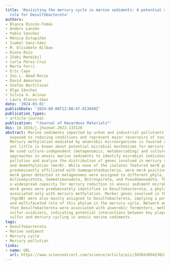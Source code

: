 ```yaml
---
title: 'Revisiting the mercury cycle in marine sediments: A potential multifaceted
  role for Desulfobacterota'
authors:
- Blanca Rincón-Tomás
- Anders Lanzén
- Pablo Sánchez
- Mónica Estupiñán
- Isabel Sanz-Sáez
- M. Elisabete Bilbao
- Diana Rojo
- Iñaki Mendibil
- Carla Pérez-Cruz
- Marta Ferri
- Eric Capo
- Ion L. Abad-Recio
- David Amouroux
- Stefan Bertilsson
- Olga Sánchez
- Silvia G. Acinas
- Laura Alonso-Sáez
date: '2024-03-01'
publishDate: '2024-08-08T12:00:47.013649Z'
publication_types:
- article-journal
publication: '*Journal of Hazardous Materials*'
doi: 10.1016/j.jhazmat.2023.133120
abstract: Marine sediments impacted by urban and industrial pollutants are typically
  exposed to reducing conditions and represent major reservoirs of toxic mercury species.
  Mercury methylation mediated by anaerobic microorganisms is favored under such conditions,
  yet little is known about potential microbial mechanisms for mercury detoxification.
  We used culture-independent (metagenomics, metabarcoding) and culture-dependent
  approaches in anoxic marine sediments to identify microbial indicators of mercury
  pollution and analyze the distribution of genes involved in mercury reduction (merA)
  and demethylation (merB). While none of the isolates featured merB genes, 52 isolates,
  predominantly affiliated with Gammaproteobacteria, were merA positive. In contrast,
  merA genes detected in metagenomes were assigned to different phyla, including Desulfobacterota,
  Actinomycetota, Gemmatimonadota, Nitrospirota, and Pseudomonadota. This indicates
  a widespread capacity for mercury reduction in anoxic sediment microbiomes. Notably,
  merA genes were predominately identified in Desulfobacterota, a phylum previously
  associated only with mercury methylation. Marker genes involved in the latter process
  (hgcAB) were also mainly assigned to Desulfobacterota, implying a potential central
  and multifaceted role of this phylum in the mercury cycle. Network analysis revealed
  that Desulfobacterota were associated with anaerobic fermenters, methanogens and
  sulfur-oxidizers, indicating potential interactions between key players of the carbon,
  sulfur and mercury cycling in anoxic marine sediments.
tags:
- Desulfobacterota
- Marine sediment
- Mercury cycle
- Mercury pollution
links:
- name: URL
  url: https://www.sciencedirect.com/science/article/pii/S0304389423024044
---
```

